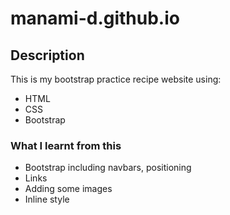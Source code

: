 # manami-d.github.io

## Description
This is my bootstrap practice recipe website using:
* HTML
* CSS
* Bootstrap

### What I learnt from this
* Bootstrap including navbars, positioning
* Links
* Adding some images
* Inline style
